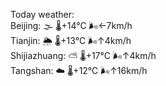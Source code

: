 Today weather:  
Beijing: 🌫  🌡️+14°C 🌬️←7km/h  
Tianjin: 🌦   🌡️+13°C 🌬️↑4km/h  
Shijiazhuang: ⛅️  🌡️+17°C 🌬️↑4km/h  
Tangshan: ☁️   🌡️+12°C 🌬️↑16km/h  

